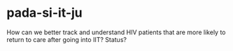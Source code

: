 # pada-si-it-ju
How can we better track and understand HIV patients that are more likely to return to care after going into IIT? Status?
